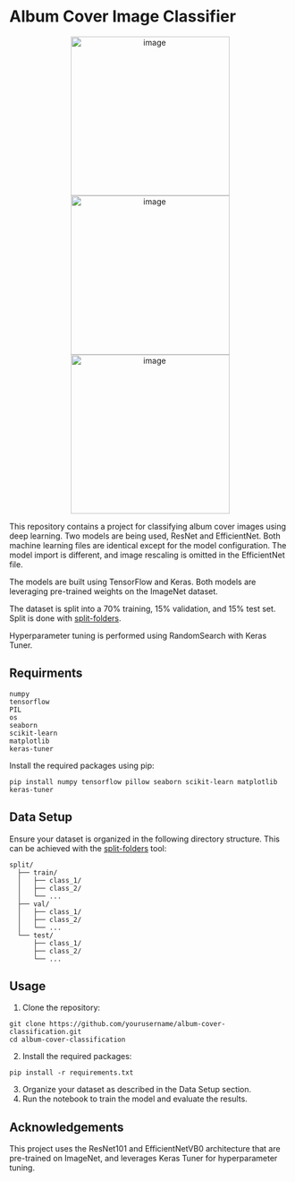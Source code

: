 # Album Cover Image Classifier

<p align="center">
  <img width="284" alt="image" src="https://github.com/pandrum/album-cover-image-classifier/assets/38797025/052d7dc2-8a47-4c2a-bbc9-e286936fe526">
  <img width="284" alt="image" src="https://github.com/pandrum/album-cover-image-classifier/assets/38797025/0e98854a-3a29-4ac1-934c-aa04ba877751">
  <img width="284" alt="image" src="https://github.com/pandrum/album-cover-image-classifier/assets/38797025/53af9171-ab8a-4809-b7c5-3c8e81665896">
</p>

This repository contains a project for classifying album cover images using deep learning. Two models are being used, ResNet and EfficientNet. Both machine learning files are identical except for the model configuration. The model import is different, and image rescaling is omitted in the EfficientNet file. 

The models are built using TensorFlow and Keras. Both models are leveraging pre-trained weights on the ImageNet dataset. 

The dataset is split into a 70% training, 15% validation, and 15% test set. Split is done with [split-folders](https://pypi.org/project/split-folders/).

Hyperparameter tuning is performed using RandomSearch with Keras Tuner.

## Requirments
```
numpy
tensorflow
PIL
os
seaborn
scikit-learn
matplotlib
keras-tuner
```

Install the required packages using pip:
```
pip install numpy tensorflow pillow seaborn scikit-learn matplotlib keras-tuner
```

## Data Setup
Ensure your dataset is organized in the following directory structure. This can be achieved with the [split-folders](https://pypi.org/project/split-folders/) tool:
```
split/
  ├── train/
  │   ├── class_1/
  │   ├── class_2/
  │   └── ...
  ├── val/
  │   ├── class_1/
  │   ├── class_2/
  │   └── ...
  └── test/
      ├── class_1/
      ├── class_2/
      └── ...
```

## Usage
1. Clone the repository:
```
git clone https://github.com/yourusername/album-cover-classification.git
cd album-cover-classification
```
2. Install the required packages:
```
pip install -r requirements.txt
```
3. Organize your dataset as described in the Data Setup section.
4. Run the notebook to train the model and evaluate the results.

## Acknowledgements
This project uses the ResNet101 and EfficientNetVB0 architecture that are pre-trained on ImageNet, and leverages Keras Tuner for hyperparameter tuning.
